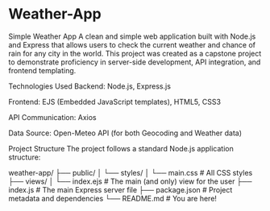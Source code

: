 # Weather-App
Simple Weather App
A clean and simple web application built with Node.js and Express that allows users to check the current weather and chance of rain for any city in the world. This project was created as a capstone project to demonstrate proficiency in server-side development, API integration, and frontend templating.

Technologies Used
Backend: Node.js, Express.js

Frontend: EJS (Embedded JavaScript templates), HTML5, CSS3

API Communication: Axios

Data Source: Open-Meteo API (for both Geocoding and Weather data)

Project Structure
The project follows a standard Node.js application structure:

weather-app/
├── public/
│   └── styles/
│       └── main.css      # All CSS styles
├── views/
│   └── index.ejs         # The main (and only) view for the user
├── index.js              # The main Express server file
├── package.json          # Project metadata and dependencies
└── README.md             # You are here!

